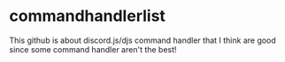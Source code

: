 # commandhandlerlist
This github is about discord.js/djs command handler that I think are good since some command handler aren't the best!
